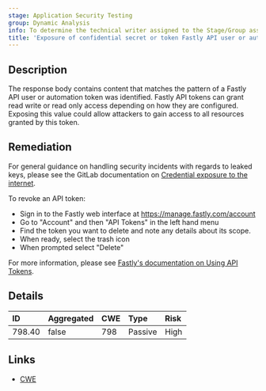 ```yaml
---
stage: Application Security Testing
group: Dynamic Analysis
info: To determine the technical writer assigned to the Stage/Group associated with this page, see https://handbook.gitlab.com/handbook/product/ux/technical-writing/#assignments
title: 'Exposure of confidential secret or token Fastly API user or automation token'
---
```


## Description

The response body contains content that matches the pattern of a Fastly API user or automation token was identified. Fastly API tokens can grant read write or read only access depending on how they are configured.
Exposing this value could allow attackers to gain access to all resources granted by this token.

## Remediation

For general guidance on handling security incidents with regards to leaked keys, please see the GitLab documentation on [Credential exposure to the internet](../../../../../security/responding_to_security_incidents.md#credential-exposure-to-public-internet).

To revoke an API token:

- Sign in to the Fastly web interface at <https://manage.fastly.com/account>
- Go to "Account" and then "API Tokens" in the left hand menu
- Find the token you want to delete and note any details about its scope.
- When ready, select the trash icon
- When prompted select "Delete"

For more information, please see [Fastly's documentation on Using API Tokens](https://docs.fastly.com/en/guides/using-api-tokens).

## Details

| ID | Aggregated | CWE | Type | Risk |
|:---|:-----------|:----|:-----|:-----|
| 798.40 | false | 798 | Passive | High |

## Links

- [CWE](https://cwe.mitre.org/data/definitions/798.html)

